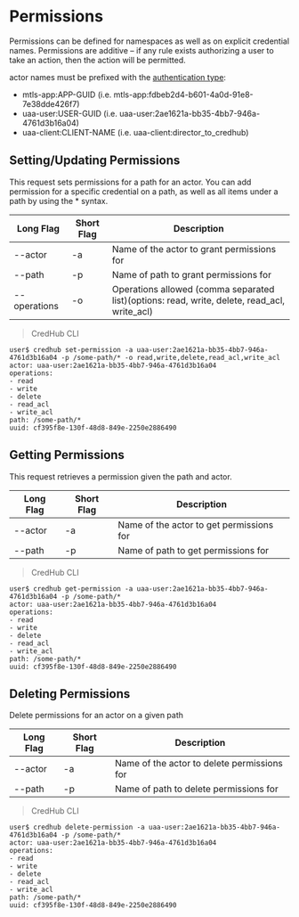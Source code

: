 # Permissions

Permissions can be defined for namespaces as well as on explicit credential names. Permissions are additive – if any rule exists authorizing a user to take an action, then the action will be permitted.

actor names must be prefixed with the [authentication type](https://github.com/cloudfoundry-incubator/credhub/blob/master/docs/authentication-identities.md#primary-identifiers):  
- mtls-app:APP-GUID (i.e. mtls-app:fdbeb2d4-b601-4a0d-91e8-7e38dde426f7)  
- uaa-user:USER-GUID (i.e. uaa-user:2ae1621a-bb35-4bb7-946a-4761d3b16a04)  
- uaa-client:CLIENT-NAME (i.e. uaa-client:director_to_credhub)  

## Setting/Updating Permissions
This request sets permissions for a path for an actor. You can add permission for a specific credential on a path, as well as all items under a path by using the * syntax.

| Long Flag    | Short Flag | Description                                                    |
|--------------|------------|----------------------------------------------------------------|
| --actor      | -a         | Name of the actor to grant permissions for                     |
| --path       | -p         | Name of path to grant permissions for                          |
| --operations | -o         | Operations allowed (comma separated list)(options: read, write, delete, read_acl, write_acl) |

> CredHub CLI

```shell
user$ credhub set-permission -a uaa-user:2ae1621a-bb35-4bb7-946a-4761d3b16a04 -p /some-path/* -o read,write,delete,read_acl,write_acl
actor: uaa-user:2ae1621a-bb35-4bb7-946a-4761d3b16a04
operations:
- read
- write
- delete
- read_acl
- write_acl
path: /some-path/*
uuid: cf395f8e-130f-48d8-849e-2250e2886490
```

## Getting Permissions

This request retrieves a permission given the path and actor.

| Long Flag | Short Flag | Description                              |
|-----------|------------|------------------------------------------|
| --actor   | -a         | Name of the actor to get permissions for |
| --path    | -p         | Name of path to get permissions for      |

> CredHub CLI

```shell
user$ credhub get-permission -a uaa-user:2ae1621a-bb35-4bb7-946a-4761d3b16a04 -p /some-path/*
actor: uaa-user:2ae1621a-bb35-4bb7-946a-4761d3b16a04
operations:
- read
- write
- delete
- read_acl
- write_acl
path: /some-path/*
uuid: cf395f8e-130f-48d8-849e-2250e2886490
```

## Deleting Permissions

Delete permissions for an actor on a given path

| Long Flag | Short Flag | Description                              |
|-----------|------------|------------------------------------------|
| --actor   | -a         | Name of the actor to delete permissions for |
| --path    | -p         | Name of path to delete permissions for      |

> CredHub CLI

```shell
user$ credhub delete-permission -a uaa-user:2ae1621a-bb35-4bb7-946a-4761d3b16a04 -p /some-path/*
actor: uaa-user:2ae1621a-bb35-4bb7-946a-4761d3b16a04
operations:
- read
- write
- delete
- read_acl
- write_acl
path: /some-path/*
uuid: cf395f8e-130f-48d8-849e-2250e2886490
```

